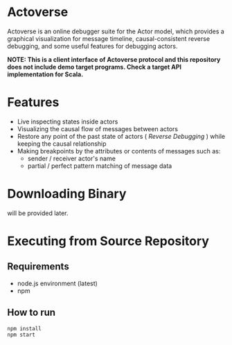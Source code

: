 # Actoverse

Actoverse is an online debugger suite for the Actor model, which provides a graphical visualization for message timeline, causal-consistent reverse debugging, and some useful features for debugging actors.

**NOTE: This is a client interface of Actoverse protocol and this repository does not include demo target programs. Check a target API implementation for Scala.**

# Features

- Live inspecting states inside actors
- Visualizing the causal flow of messages between actors
- Restore any point of the past state of actors ( _Reverse Debugging_ ) while keeping the causal relationship
- Making breakpoints by the attributes or contents of messages such as:
  + sender / receiver actor's name
  + partial / perfect pattern matching of message data

# Downloading Binary

will be provided later.

# Executing from Source Repository

## Requirements

- node.js environment (latest)
- npm

## How to run

```
npm install
npm start
```
